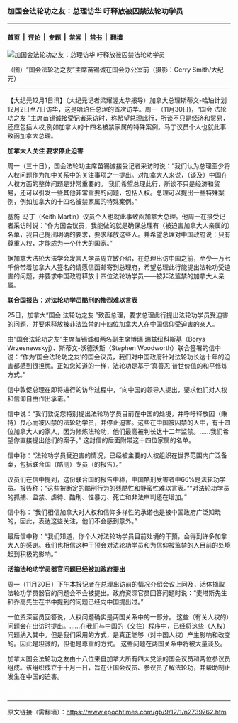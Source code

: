 ### 加国会法轮功之友：总理访华 吁释放被囚禁法轮功学员

---

#### [首页](../../../..?n2739762) &nbsp;|&nbsp; [评论](../../../../../epoch-comment?n2739762) &nbsp;|&nbsp; [专题](../../../../../epoch-special?n2739762) &nbsp;|&nbsp; [禁闻](../../../../../epoch-news?n2739762) &nbsp;|&nbsp; [禁书](../../../../../books?n2739762) &nbsp;|&nbsp; [翻墙](https://github.com/gfw-breaker/nogfw/blob/master/README.md?n2739762)


<div><img alt="加国会法轮功之友：总理访华 吁释放被囚禁法轮功学员" class="attachment-djy_600_400 size-djy_600_400 wp-post-image" src="https://i.epochtimes.com/assets/uploads/2009/12/911302056341813-600x400.jpg"/>
<div class="caption">
 <p>
  （图）“国会法轮功之友”主席苗锡诚在国会办公室前（摄影：Gerry Smith/大纪元）
 </p>
</div></div><hr/><div class="post_content" id="artbody" itemprop="articleBody">
 <!-- article content begin -->
 <p>
  【大纪元12月1日讯】（大纪元记者梁耀渥太华报导）加拿大总理斯蒂文-哈珀计划12月2日至7日访华，这是哈珀任总理的首次访华。周一（11月30日)，“国会
  <ok href="https://www.epochtimes.com/gb/tag/%E6%B3%95%E8%BD%AE%E5%8A%9F%E4%B9%8B%E5%8F%8B.html">
   法轮功之友
  </ok>
  ”主席苗锡诚接受记者采访时，称希望总理此行，所谈不只是经济和贸易，还应包括人权,例如加拿大的十四名被禁家属的特殊案例。马丁议员个人也就此事致函加拿大总理。
 </p>
 <p>
  <b>
   加拿大人关注 要求停止迫害
  </b>
 </p>
 <p>
  周一（三十日），国会法轮功主席苗锡诚接受记者采访时说：“我们认为总理至少将人权问题作为加中关系中的关注事项之一提出。对加拿大人来说，（谈及）中国在人权方面的整体问题是非常重要的。 我们希望总理此行，所谈不只是经济和贸易，还可以引发一些其他非常重要的问题，包括人权。总理可以提出一些特殊案例，例如加拿大的十四名被禁家属的特殊案例。”
 </p>
 <p>
  基施-马丁（Keith Martin）议员个人也就此事致函加拿大总理。他周一在接受记者采访时说：“作为国会议员，我能做的就是确保总理有（被迫害加拿大人亲属的）名单，我自己提出明确的要求，要求释放这些人。并希望总理对中国政府说：只有尊重人权，才能成为一个伟大的国家。”
 </p>
 <p>
  据加拿大法轮大法学会发言人学员周立敏介绍，在总理出访中国之前，至少一万七千份带着加拿大人签名的请愿信函邮寄到总理府，希望总理此行能提出法轮功受迫害的问题，并要求中国政府释放十四位法轮功学员——被非法监禁的加拿大人亲属。
 </p>
 <p>
  <b>
   联合国报告：对法轮功学员酷刑的惨烈难以言表
  </b>
 </p>
 <p>
  25日，加拿大“国会
  <ok href="https://www.epochtimes.com/gb/tag/%E6%B3%95%E8%BD%AE%E5%8A%9F%E4%B9%8B%E5%8F%8B.html">
   法轮功之友
  </ok>
  ”致函总理，要求总理此行提出法轮功学员受迫害的问题，并要求释放被非法监禁的十四位加拿大人在中国信仰受迫害的亲人。
 </p>
 <p>
  由“国会法轮功之友”主席苗锡诚和两名副主席博瑞‧瑞兹纽科斯基（Borys Wrzesnewskyj）、斯蒂文-沃德沃斯（Stephen Woodworth）联合签署的信中说：“作为‘国会法轮功之友’的国会议员，我们对中国政府针对法轮功长达十年的迫害都感到很担忧。正如您知道的一样，法轮功是基于‘真善忍’普世价值的和平修炼方式。”
 </p>
 <p>
  信中敦促总理在即将进行的访华过程中，“向中国的领导人提出，要求他们对人权和信仰自由作出承诺。”
 </p>
 <p>
  信中说：“我们敦促您特别提出法轮功学员目前在中国的处境，并呼吁释放因（秉持）良心而被囚禁的法轮功学员，并停止迫害。这些在中国被囚禁的人中，有十四位加拿大人的家人，因为修炼法轮功，他们最高被判长达十二年监禁。……我们希望你直接提出他们的案子。” 这封信的后面附带这十四位家属的名单。
 </p>
 <p>
  信中称：“法轮功学员受迫害的情况，已经被主要的人权组织在世界范围内广泛备案，包括联合国（酷刑）专员（的报告）。”
 </p>
 <p>
  议员们在信中提到，这份联合国的报告中称，中国酷刑受害者中66%是法轮功学员。报告称：“这些被断定的酷刑行为的残酷性和野蛮性难以言表。”“对法轮功学员的抓捕、监禁、虐待、酷刑、性暴力、死亡和非法审判还在增加。”
 </p>
 <p>
  信中称：“我们相信加拿大对人权和信仰多样性的承诺也是被中国政府广泛知晓的，因此，表达这些关注，他们不会感到意外。”
 </p>
 <p>
  最后信中称：“我们知道，你个人对法轮功学员目前处境的干预，会得到许多加拿大人的感谢。我们也相信这种干预会对法轮功学员和为信仰被监禁的人目前的处境起到积极的影响。”
 </p>
 <p>
  <b>
   活摘法轮功学员器官问题已经被加政府提出
  </b>
 </p>
 <p>
  周一（11月30日）下午本报记者在总理出访前的情况介绍会议上问及，活体摘取法轮功学员器官的问题会不会被提出。政府资深官员回答问题时说：“麦塔斯先生和乔高先生在书中提到的问题已经向中国提出过。”
 </p>
 <p>
  一位资深官员回答说，人权问题确实是两国关系中的一部分。 这些（有关人权的）问题会在出访时提出。……在我们与中国的（交往）程序中，已经将这些（人权）问题纳入其中。但是我们采用的方式，是真正能够（对中国人权）产生影响和改变的。因此是坦诚的，但也是尊重的方式。 这些问题在两国关系中将被大量谈及。
 </p>
 <p>
  加拿大国会法轮功之友由十八位来自加拿大所有四大党派的国会议员和两位参议员组成。该组织成立于十月一日，旨在让国会议员、参议员了解法轮功，并帮助制止发生在中国的迫害。
 </p>
 <p>
  <p>
   <font color="#ffffff">
    (http://www.dajiyuan.com)
   </font>
  </p>
  <!-- article content end -->
  <div id="below_article_ad">
  </div>
 </p>
</div>


---

原文链接（需翻墙）：https://www.epochtimes.com/gb/9/12/1/n2739762.htm